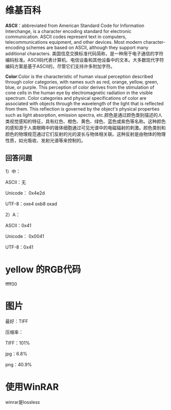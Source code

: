 # 维基百科
**ASCII**：abbreviated from American Standard Code for Information Interchange, is a character encoding standard for electronic communication. ASCII codes represent text in computers, telecommunications equipment, and other devices. Most modern character-encoding schemes are based on ASCII, although they support many additional characters. 美国信息交换标准代码简称，是一种用于电子通信的字符编码标准。ASCII码代表计算机、电信设备和其他设备中的文本。大多数现代字符编码方案是基于ASCII的，尽管它们支持许多附加字符。 

**Color**:Color is the characteristic of human visual perception described through color categories, with names such as red, orange, yellow, green, blue, or purple. This perception of color derives from the stimulation of cone cells in the human eye by electromagnetic radiation in the visible spectrum. Color categories and physical specifications of color are associated with objects through the wavelength of the light that is reflected from them. This reflection is governed by the object's physical properties such as light absorption, emission spectra, etc.颜色是通过颜色类别描述的人类视觉感知的特征，具有红色、橙色、黄色、绿色、蓝色或紫色等名称。这种颜色的感知源于人类眼睛中的锥体细胞通过可见光谱中的电磁辐射的刺激。颜色类别和颜色的物理规范通过它们反射的光的波长与物体相关联。这种反射是由物体的物理性质，如光吸收、发射光谱等来控制的。 

## 回答问题
1）中：

ASCII：无

Unicode： 0x4e2d

UTF-8：oxe4 oxb8 oxad

2）A：

ASCII：0x41

Unicode： 0x0041

UTF-8：0x41

# yellow 的RGB代码
ffff00

# 图片
最好：TIFF

压缩率：

TIFF：101%

jpg：6.8%

png：40.9%

# 使用WinRAR
winrar是lossless
